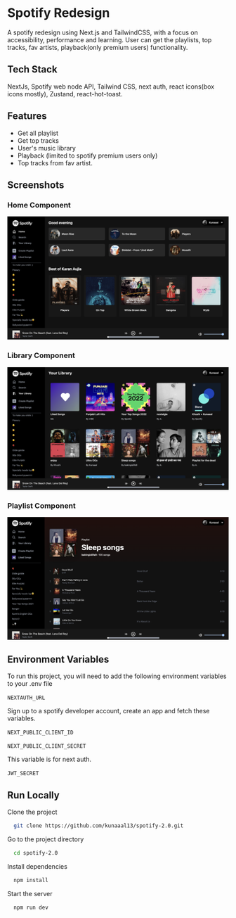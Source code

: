 
# Spotify Redesign

A spotify redesign using Next.js and TailwindCSS, with a focus on accessibility, performance and learning. User can get the playlists, top tracks, fav artists, playback(only premium users) functionality.


## Tech Stack

NextJs, Spotify web node API, Tailwind CSS, next auth, react icons(box icons mostly), Zustand, react-hot-toast.




## Features

- Get all playlist
- Get top tracks
- User's music library
- Playback (limited to spotify premium users only)
- Top tracks from fav artist.


## Screenshots

### Home Component

![App Screenshot](https://github.com/kunaaal13/spotify-2.0/blob/main/public/Home.png?raw=true)

### Library Component

![App Screenshot](https://github.com/kunaaal13/spotify-2.0/blob/main/public/Library.png?raw=true)

### Playlist Component

![App Screenshot](https://github.com/kunaaal13/spotify-2.0/blob/main/public/Playlist.png?raw=true)


## Environment Variables

To run this project, you will need to add the following environment variables to your .env file

`NEXTAUTH_URL`

Sign up to a spotify developer account, create an app and fetch these variables.

`NEXT_PUBLIC_CLIENT_ID`

`NEXT_PUBLIC_CLIENT_SECRET`

This variable is for next auth.

`JWT_SECRET`


## Run Locally

Clone the project

```bash
  git clone https://github.com/kunaaal13/spotify-2.0.git
```

Go to the project directory

```bash
  cd spotify-2.0
```

Install dependencies

```bash
  npm install
```

Start the server

```bash
  npm run dev
```


